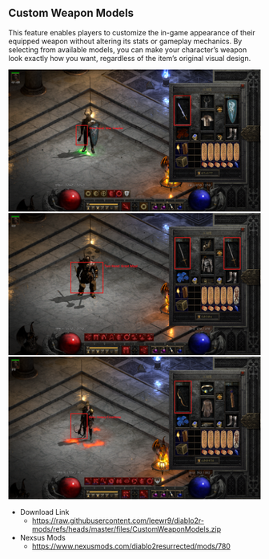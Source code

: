 ## Custom Weapon Models

This feature enables players to customize the in-game appearance of their equipped weapon without altering its stats or gameplay mechanics. By selecting from available models, you can make your character’s weapon look exactly how you want, regardless of the item’s original visual design.

![one_hand](one_hand.png)![two_hand](two_hand.png)![bow](bow.png)

- Download Link
  - https://raw.githubusercontent.com/leewr9/diablo2r-mods/refs/heads/master/files/CustomWeaponModels.zip
- Nexsus Mods
  - https://www.nexusmods.com/diablo2resurrected/mods/780
